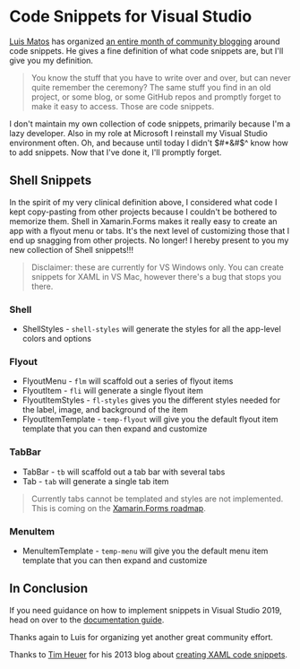 # Code Snippets for Visual Studio

[Luis Matos](https://twitter.com/luismatosluna) has organized [an entire month of community blogging](https://luismts.com/code-snippetss-xamarin-month/) around code snippets. He gives a fine definition of what code snippets are, but I'll give you my definition.

> You know the stuff that you have to write over and over, but can never quite remember the ceremony? The same stuff you find in an old project, or some blog, or some GitHub repos and promptly forget to make it easy to access. Those are code snippets. 

I don't maintain my own collection of code snippets, primarily because I'm a lazy developer. Also in my role at Microsoft I reinstall my Visual Studio environment often. Oh, and because until today I didn't $#*&#$^ know how to add snippets. Now that I've done it, I'll promptly forget. 

## Shell Snippets

In the spirit of my very clinical definition above, I considered what code I kept copy-pasting from other projects because I couldn't be bothered to memorize them. Shell in Xamarin.Forms makes it really easy to create an app with a flyout menu or tabs. It's the next level of customizing those that I end up snagging from other projects. No longer! I hereby present to you my new collection of Shell snippets!!!

> Disclaimer: these are currently for VS Windows only. You can create snippets for XAML in VS Mac, however there's a bug that stops you there.

### Shell

* ShellStyles - `shell-styles` will generate the styles for all the app-level colors and options

### Flyout

* FlyoutMenu - `flm` will scaffold out a series of flyout items
* FlyoutItem - `fli` will generate a single flyout item
* FlyoutItemStyles - `fl-styles` gives you the different styles needed for the label, image, and background of the item
* FlyoutItemTemplate - `temp-flyout` will give you the default flyout item template that you can then expand and customize

### TabBar

* TabBar - `tb` will scaffold out a tab bar with several tabs
* Tab - `tab` will generate a single tab item

> Currently tabs cannot be templated and styles are not implemented. This is coming on the [Xamarin.Forms roadmap](https://aka.ms/xf-roadmap). 

### MenuItem

* MenuItemTemplate - `temp-menu` will give you the default menu item template that you can then expand and customize

## In Conclusion

If you need guidance on how to implement snippets in Visual Studio 2019, head on over to the [documentation guide](https://docs.microsoft.com/visualstudio/ide/code-snippets?view=vs-2019). 

Thanks again to Luis for organizing yet another great community effort.

Thanks to [Tim Heuer](https://twitter.com/timheuer) for his 2013 blog about [creating XAML code snippets](https://timheuer.com/blog/xaml-code-snippets-for-visual-studio/).